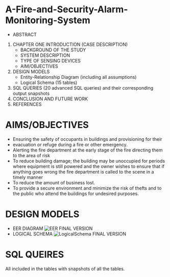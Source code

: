 # A-Fire-and-Security-Alarm-Monitoring-System
- ABSTRACT
1. CHAPTER ONE INTRODUCTION (CASE DESCRIPTION)
    - BACKGROUND OF THE STUDY
    - SYSTEM DESCRIPTION
    - TYPE OF SENSING DEVICES
    - AIM/OBJECTIVES
2. DESIGN MODELS
    -  Entity-Relationship Diagram (including all assumptions)
    -  Logical Schema (15 tables)
4. SQL QUERIES (20 advanced SQL queries) and their corresponding output 
snapshots
4. CONCLUSION AND FUTURE WORK
5. REFERENCES
# AIMS/OBJECTIVES 
- Ensuring the safety of occupants in buildings and provisioning for their 
- evacuation or refuge during a fire or other emergency.
- Alerting the fire department at the early stage of the fire directing them to the area 
of risk
- To reduce building damage; the building may be unoccupied for periods where 
 equipment is still powered and the owner wishes to ensure that if anything goes 
wrong the fire department is called to the scene in a timely manner
- To reduce the amount of business lost.
- To provide a secure environment and minimize the risk of thefts and to the public 
who attend the buildings for undesired purposes. 
# DESIGN MODELS
- EER DIAGRAM
![EER FINAL VERSION](https://user-images.githubusercontent.com/88887839/138503026-df5ba5be-9945-411e-a3aa-a8b1eac9b0ba.jpg)
- LOGICAL SCHEMA
![LogicalSchema FINAL VERSION](https://user-images.githubusercontent.com/88887839/138503132-12b76958-0718-4f96-b87d-5000c45a4da0.jpg)
# SQL QUEIRES
All included in the tables with snapshots of all the tables.  
